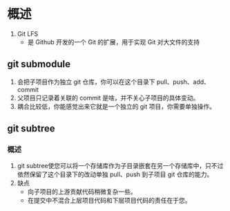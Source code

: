 # 概述

1. Git LFS
   - 是 Github 开发的一个 Git 的扩展，用于实现 Git 对大文件的支持



## git submodule

1. 会把子项目作为独立 git 仓库，你可以在这个目录下 pull、push、add、commit
2. 父项目只记录着关联的 commit 是啥，并不关心子项目的具体变动。
3. 耦合比较低，你能感觉出来它就是一个独立的 git 项目，你需要单独操作。


## git subtree
### 概述
1. git subtree使您可以将一个存储库作为子目录嵌套在另一个存储库中，只不过依然保留了这个目录下的改动单独 pull、push 到子项目 git 仓库的能力。
2. 缺点
   - 向子项目的上游贡献代码稍微复杂一些。
   - 在提交中不混合上层项目代码和下层项目代码的责任在于您。






